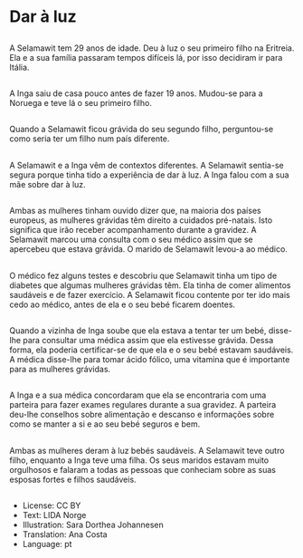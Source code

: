 # Dar à luz

##
A Selamawit tem 29 anos de idade. Deu à luz o seu primeiro filho na Eritreia. Ela e a sua família passaram tempos difíceis lá, por isso decidiram ir para Itália.

##
A Inga saiu de casa pouco antes de fazer 19 anos. Mudou-se para a Noruega e teve lá o seu primeiro filho.

##
Quando a Selamawit ficou grávida do seu segundo filho, perguntou-se como seria ter um filho num país diferente.

##
A Selamawit e a Inga vêm de contextos diferentes. A Selamawit sentia-se segura porque tinha tido a experiência de dar à luz. A Inga falou com a sua mãe sobre dar à luz.

##
Ambas as mulheres tinham ouvido dizer que, na maioria dos países europeus, as mulheres grávidas têm direito a cuidados pré-natais. Isto significa que irão receber acompanhamento durante a gravidez. A Selamawit marcou uma consulta com o seu médico assim que se apercebeu que estava grávida. O marido de Selamawit levou-a ao médico.

##
O médico fez alguns testes e descobriu que Selamawit tinha um tipo de diabetes que algumas mulheres grávidas têm. Ela tinha de comer alimentos saudáveis e de fazer exercício. A Selamawit ficou contente por ter ido mais cedo ao médico, antes de ela e o seu bebé ficarem doentes.

##
Quando a vizinha de Inga soube que ela estava a tentar ter um bebé, disse-lhe para consultar uma médica assim que ela estivesse grávida. Dessa forma, ela poderia certificar-se de que ela e o seu bebé estavam saudáveis. A médica disse-lhe para tomar ácido fólico, uma vitamina que é importante para as mulheres grávidas.

##
A Inga e a sua médica concordaram que ela se encontraria com uma parteira para fazer exames regulares durante a sua gravidez. A parteira deu-lhe conselhos sobre alimentação e descanso e informações sobre como se manter a si e ao seu bebé seguros e bem.

##
Ambas as mulheres deram à luz bebés saudáveis. A Selamawit teve outro filho, enquanto a Inga teve uma filha. Os seus maridos estavam muito orgulhosos e falaram a todas as pessoas que conheciam sobre as suas esposas fortes e filhos saudáveis.

##
* License: CC BY
* Text: LIDA Norge
* Illustration: Sara Dorthea Johannesen
* Translation: Ana Costa
* Language: pt
